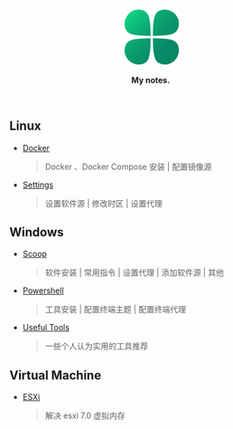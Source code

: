 &nbsp;

<p align="center">
  <img src="./assets/clover.svg" width="20%" alt="notes" />
</p>
<p align="center">
   <b>My notes.</b>&nbsp;
</p>

&nbsp;

## Linux

- [Docker](./docs/docker.md)

  > Docker 、Docker Compose 安装 | 配置镜像源

- [Settings](./docs/linux.md)

  > 设置软件源 | 修改时区 | 设置代理

## Windows

- [Scoop](./docs/scoop.md)

  > 软件安装 | 常用指令 | 设置代理 | 添加软件源 | 其他

- [Powershell](./docs/powershell.md)

  > 工具安装 | 配置终端主题 | 配置终端代理

- [Useful Tools](./docs/tools.md)

  > 一些个人认为实用的工具推荐

## Virtual Machine

- [ESXi](./docs/esxi.md)

  > 解决 esxi 7.0 虚拟内存
